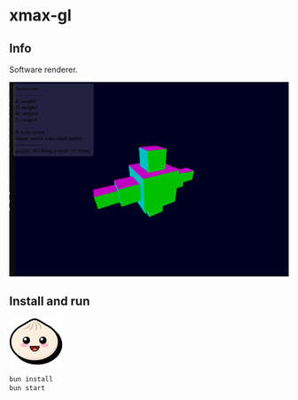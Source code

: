 # xmax-gl

## Info

Software renderer.

![preview.png](.assets/preview.png)

## Install and run

<img width="96" src=".assets/bun.svg" alt="bun.svg">

```shell
bun install
bun start
```
